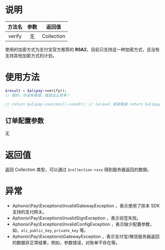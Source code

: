 # 说明

| 方法名 | 参数 | 返回值 |
| :---: | :---: | :---: |
| verify | 无 | Collection |

使用的加密方式为支付宝官方推荐的 **RSA2**，目前只支持这一种加密方式，且没有支持其他加密方式的计划。

# 使用方法

```PHP
$result = $alipay->verify();
// 是的，你没有看错，就是这么简单！

// return $alipay->success()->send(); // laravel 框架直接 return $alipay->success();
```

## 订单配置参数

无

# 返回值

返回 Collection 类型，可以通过 `$collection->xxx` 得到服务器返回的数据。

# 异常

* Aphonix\Pay\Exceptions\InvalidGatewayException ，表示使用了除本 SDK 支持的支付网关。
* Aphonix\Pay\Exceptions\InvalidSignException ，表示验签失败。
* Aphonix\Pay\Exceptions\InvalidConfigException ，表示缺少配置参数，如，`ali_public_key`, `private_key` 等。
* Aphonix\Pay\Exceptions\GatewayException ，表示支付宝/微信服务器返回的数据非正常结果，例如，参数错误，对账单不存在等。



